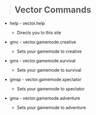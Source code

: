 > # Vector Commands

- help - vector.help
  - Directs you to this site

- gmc - vector.gamemode.creative
  - Sets your gamemode to creative
  
- gms - vector.gamemode.survival
  - Sets your gamemode to survival
  
- gmsp - vector.gamemode.spectator
  - Sets your gamemode to spectator
  
- gma - vector.gamemode.adventure
  - Sets your gamemode to adventure
